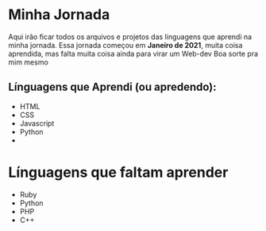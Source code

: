 # Minha Jornada

Aqui irão ficar todos os arquivos e projetos das linguagens que aprendi na minha jornada.
Essa jornada começou em **Janeiro de 2021**, muita coisa aprendida, mas falta muita coisa ainda para virar um Web-dev
Boa sorte pra mim mesmo 

## Línguagens que Aprendi (ou apredendo):

- HTML
- CSS
- Javascript
- Python
- 
# Línguagens que faltam aprender

- Ruby
- Python
- PHP
- C++
